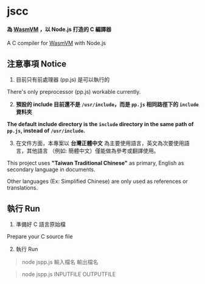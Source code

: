 # jscc

#### 為 [WasmVM](https://github.com/LuisHsu/WasmVM) ，以 Node.js 打造的 C 編譯器

A C compiler for [WasmVM](https://github.com/LuisHsu/WasmVM) with Node.js

## 注意事項 Notice

1. 目前只有前處理器 (pp.js) 是可以執行的

  There's only preprocessor (pp.js) workable currently.

2. **預設的 include 目前還不是 `/usr/include`，而是 `pp.js` 相同路徑下的 `include` 資料夾**

**The default include directory is the `include` directory in the same path of `pp.js`, instead of `/usr/include`.**

3. 在文件方面，本專案以 **台灣正體中文** 為主要使用語言，英文為次要使用語言，其他語言 （例如: 簡體中文）僅能做為參考或翻譯使用。

  This project uses **"Taiwan Traditional Chinese"** as primary, English as secondary language in documents.
  
  Other languages (Ex: Simplified Chinese) are only used as references or translations.
  
## 執行 Run

1. 準備好 C 語言原始檔

  Prepare your C source file

2. 執行 Run

> node jspp.js 輸入檔名 輸出檔名

> node jspp.js INPUTFILE OUTPUTFILE
